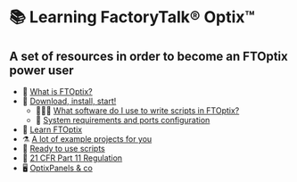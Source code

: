 # 📚 Learning FactoryTalk® Optix™

## A set of resources in order to become an FTOptix power user

- 🏁 [What is FTOptix?](./chapters/FTOptix_overview.md)
- 🚀 [Download, install, start!](./chapters/Download_install_start.md)
  - 🧑🏻‍💻 [What software do I use to write scripts in FTOptix?](./chapters/How_to_write_scripts_in_FTOptix.md)
  - 📜 [System requirements and ports configuration](./chapters/System_requirements_and_ports_configuration.md)
- 📖 [Learn FTOptix](./chapters/Learning_material.md)
- ⚗️ [A lot of example projects for you](./chapters/Examples.md)
- 👾 [Ready to use scripts](./chapters/Ready_to_use_scripts.md)
- 🔏 [21 CFR Part 11 Regulation](./chapters/21_CFR_Part_11_Regulation.md)
- 🖥️ [OptixPanels & co](./chapters/OptixPanels_and_co.md)
